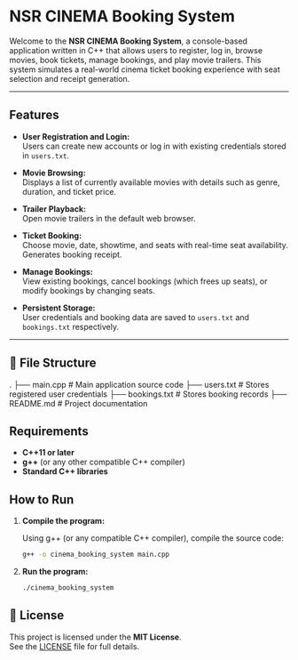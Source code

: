 
# NSR CINEMA Booking System

Welcome to the **NSR CINEMA Booking System**, a console-based application written in C++ that allows users to register, log in, browse movies, book tickets, manage bookings, and play movie trailers. This system simulates a real-world cinema ticket booking experience with seat selection and receipt generation.

---

## Features

- **User Registration and Login:**  
  Users can create new accounts or log in with existing credentials stored in `users.txt`.

- **Movie Browsing:**  
  Displays a list of currently available movies with details such as genre, duration, and ticket price.

- **Trailer Playback:**  
  Open movie trailers in the default web browser.

- **Ticket Booking:**  
  Choose movie, date, showtime, and seats with real-time seat availability. Generates booking receipt.

- **Manage Bookings:**  
  View existing bookings, cancel bookings (which frees up seats), or modify bookings by changing seats.

- **Persistent Storage:**  
  User credentials and booking data are saved to `users.txt` and `bookings.txt` respectively.

---


## 📂 File Structure

.
├── main.cpp # Main application source code
├── users.txt # Stores registered user credentials
├── bookings.txt # Stores booking records
├── README.md # Project documentation

## Requirements

- **C++11 or later**
- **g++** (or any other compatible C++ compiler)
- **Standard C++ libraries**

## How to Run

1. **Compile the program:**

   Using g++ (or any compatible C++ compiler), compile the source code:

   ```bash
   g++ -o cinema_booking_system main.cpp

2. **Run the program:**

   
   ```bash
   ./cinema_booking_system

## 📝 License

This project is licensed under the **MIT License**.  
See the [LICENSE](LICENSE) file for full details.

